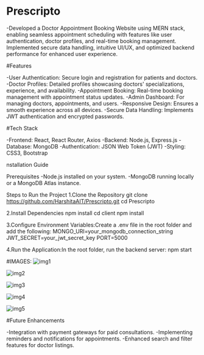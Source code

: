 # Prescripto
-Developed a Doctor Appointment Booking Website using MERN stack, enabling seamless appointment scheduling with features like user authentication, doctor profiles, and real-time booking management. Implemented secure data handling, intuitive UI/UX, and optimized backend performance for enhanced user experience.

#Features

-User Authentication: Secure login and registration for patients and doctors.
-Doctor Profiles: Detailed profiles showcasing doctors' specializations, experience, and availability.
-Appointment Booking: Real-time booking management with appointment status updates.
-Admin Dashboard: For managing doctors, appointments, and users.
-Responsive Design: Ensures a smooth experience across all devices.
-Secure Data Handling: Implements JWT authentication and encrypted passwords.


#Tech Stack

-Frontend: React, React Router, Axios
-Backend: Node.js, Express.js
-Database: MongoDB
-Authentication: JSON Web Token (JWT)
-Styling: CSS3, Bootstrap

nstallation Guide

Prerequisites
-Node.js installed on your system.
-MongoDB running locally or a MongoDB Atlas instance.

Steps to Run the Project
1.Clone the Repository
    git clone https://github.com/HarshitaAIT/Prescripto.git
    cd Prescripto

2.Install Dependencies
    npm install
    cd client
    npm install

3.Configure Environment Variables:Create a .env file in the root folder and add the following:
   MONGO_URI=your_mongodb_connection_string
   JWT_SECRET=your_jwt_secret_key
   PORT=5000

4.Run the Application:In the root folder, run the backend server:
   npm start


#IMAGES:
![img1](https://github.com/user-attachments/assets/5f7d2378-df2c-4abb-a13a-8a70728e750a)

![img2](https://github.com/user-attachments/assets/6a0ae82c-8404-40b6-a96d-224d693f5712)

![img3](https://github.com/user-attachments/assets/daf032b0-0bc5-45cc-9d4e-9b71d273aaed)

![img4](https://github.com/user-attachments/assets/9f856d75-9440-493a-aa34-6d565a4147c3)

![img5](https://github.com/user-attachments/assets/79a9b190-fe06-4a23-b200-a45ff4f123b3)

#Future Enhancements

-Integration with payment gateways for paid consultations.
-Implementing reminders and notifications for appointments.
-Enhanced search and filter features for doctor listings.



   
   


    







    
